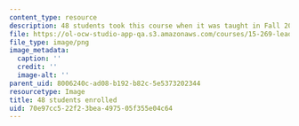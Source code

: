 ```yaml
---
content_type: resource
description: 48 students took this course when it was taught in Fall 2015.
file: https://ol-ocw-studio-app-qa.s3.amazonaws.com/courses/15-269-leadership-stories-literature-ethics-and-authority-fall-2015/70e97cc522f23bea497505f355e04c64_48.png
file_type: image/png
image_metadata:
  caption: ''
  credit: ''
  image-alt: ''
parent_uid: 8006240c-ad08-b192-b82c-5e5373202344
resourcetype: Image
title: 48 students enrolled
uid: 70e97cc5-22f2-3bea-4975-05f355e04c64
---
```

